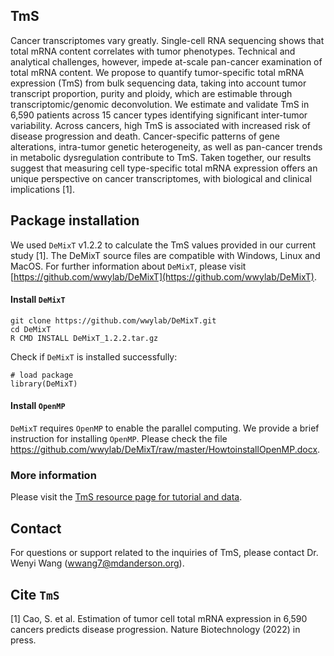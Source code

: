 ## TmS

Cancer transcriptomes vary greatly. Single-cell RNA sequencing shows that total mRNA content correlates with tumor phenotypes. Technical and analytical challenges, however, impede at-scale pan-cancer examination of total mRNA content. We propose to quantify tumor-specific total mRNA expression (TmS) from bulk sequencing data, taking into account tumor transcript proportion, purity and ploidy, which are estimable through transcriptomic/genomic deconvolution. We estimate and validate TmS in 6,590 patients across 15 cancer types identifying significant inter-tumor variability. Across cancers, high TmS is associated with increased risk of disease progression and death.  Cancer-specific patterns of gene alterations, intra-tumor genetic heterogeneity, as well as pan-cancer trends in metabolic dysregulation contribute to TmS. Taken together, our results suggest that measuring cell type-specific total mRNA expression offers an unique perspective on cancer transcriptomes, with biological and clinical implications [1].  


## Package installation
We used ``DeMixT`` v1.2.2 to calculate the TmS values provided in our current study [1]. The DeMixT source files are compatible with Windows, Linux and MacOS. For further information about ``DeMixT``, please visit [https://github.com/wwylab/DeMixT](https://github.com/wwylab/DeMixT).

#### Install ``DeMixT``
```
git clone https://github.com/wwylab/DeMixT.git
cd DeMixT
R CMD INSTALL DeMixT_1.2.2.tar.gz
```
Check if ``DeMixT`` is installed successfully:

```
# load package
library(DeMixT)
```

#### Install ``OpenMP``
``DeMixT`` requires ``OpenMP`` to enable the parallel computing. We provide a brief instruction for installing ``OpenMP``. Please check the file https://github.com/wwylab/DeMixT/raw/master/HowtoinstallOpenMP.docx.

### More information

Please visit the [TmS resource page for tutorial and data](https://wwylab.github.io/TmS/).

## Contact
For questions or support related to the inquiries of TmS, please contact Dr. Wenyi Wang (<wwang7@mdanderson.org>).

## Cite ``TmS``

[1] Cao, S. et al. Estimation of tumor cell total mRNA expression in 6,590 cancers predicts disease progression. Nature Biotechnology (2022) in press.

